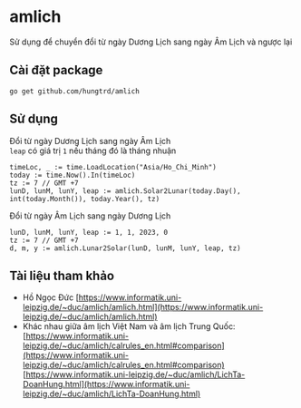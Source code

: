 # amlich

Sử dụng để chuyển đổi từ ngày Dương Lịch sang ngày Âm Lịch và ngược lại

## Cài đặt package
```
go get github.com/hungtrd/amlich
```

## Sử dụng
Đổi từ ngày Dương Lịch sang ngày Âm Lịch \
`leap` có giá trị `1` nếu tháng đó là tháng nhuận
```
timeLoc, _ := time.LoadLocation("Asia/Ho_Chi_Minh")
today := time.Now().In(timeLoc)
tz := 7 // GMT +7
lunD, lunM, lunY, leap := amlich.Solar2Lunar(today.Day(), int(today.Month()), today.Year(), tz)
```

Đổi từ ngày Âm Lịch sang ngày Dương Lịch
```
lunD, lunM, lunY, leap := 1, 1, 2023, 0
tz := 7 // GMT +7
d, m, y := amlich.Lunar2Solar(lunD, lunM, lunY, leap, tz)
```

## Tài liệu tham khảo
- Hồ Ngọc Đức 
[https://www.informatik.uni-leipzig.de/~duc/amlich/amlich.html](https://www.informatik.uni-leipzig.de/~duc/amlich/amlich.html)
- Khác nhau giữa âm lịch Việt Nam và âm lịch Trung Quốc: \
[https://www.informatik.uni-leipzig.de/~duc/amlich/calrules_en.html#comparison](https://www.informatik.uni-leipzig.de/~duc/amlich/calrules_en.html#comparison) \
[https://www.informatik.uni-leipzig.de/~duc/amlich/LichTa-DoanHung.html](https://www.informatik.uni-leipzig.de/~duc/amlich/LichTa-DoanHung.html)